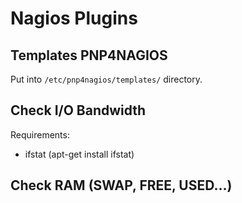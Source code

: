 # Nagios Plugins

## Templates PNP4NAGIOS
Put into `/etc/pnp4nagios/templates/` directory.

## Check I/O Bandwidth

Requirements:
* ifstat (apt-get install ifstat)

## Check RAM (SWAP, FREE, USED...)
